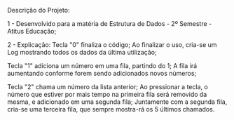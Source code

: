 Descrição do Projeto: 

1 - Desenvolvido para a matéria de Estrutura de Dados - 2º Semestre - Atitus Educação;

2 - Explicação:
  Tecla "0" finaliza o código;
    Ao finalizar o uso, cria-se um Log mostrando todos os dados da última utilização;
    
  Tecla "1" adiciona um número em uma fila, partindo do 1;
    A fila irá aumentando conforme forem sendo adicionados novos números;
    
  Tecla "2" chama um número da lista anterior;
    Ao pressionar a tecla, o número que estiver por mais tempo na primeira fila será removido da mesma, e adicionado em uma segunda fila;
    Juntamente com a segunda fila, cria-se uma terceira fila, que sempre mostra-rá os 5 últimos chamados.

